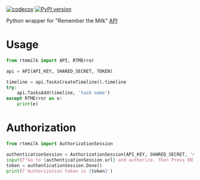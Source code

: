 [![codecov](https://codecov.io/gh/rkhwaja/rtmilk/branch/master/graph/badge.svg?token=RaMYgorajr)](https://codecov.io/gh/rkhwaja/rtmilk) [![PyPI version](https://badge.fury.io/py/rtmilk.svg)](https://badge.fury.io/py/rtmilk)

Python wrapper for "Remember the Milk" [API](https://www.rememberthemilk.com/services/api/)

# Usage
```python
from rtmmilk import API, RTMError

api = API(API_KEY, SHARED_SECRET, TOKEN)

timeline = api.TasksCreateTimeline().timeline
try:
    api.TasksAdd(timeline, 'task name')
except RTMError as e:
    print(e)
```

# Authorization
```python
from rtmmilk import AuthorizationSession

authenticationSession = AuthorizationSession(API_KEY, SHARED_SECRET, 'delete')
input(f"Go to {authenticationSession.url} and authorize. Then Press ENTER")
token = authenticationSession.Done()
print(f'Authorization token is {token}')
```
